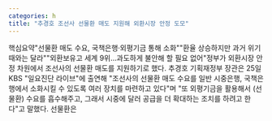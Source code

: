 ```yaml
---
categories: h
title: "추경호 조선사 선물환 매도 지원해 외환시장 안정 도모"
---
```

핵심요약"선물환 매도 수요, 국책은행·외평기금 통해 소화""환율 상승하지만 과거 위기 때와는 달라""외환보유고 세계 9위…과도하게 불안해 할 필요 없어"정부가 외환시장 안정 차원에서 조선사의 선물환 매도를 지원하기로 했다. 추경호 기획재정부 장관은 25일 KBS "일요진단 라이브"에 출연해 "조선사의 선물환 매도 수요를 일반 시중은행, 국책은행에서 소화시킬 수 있도록 여러 장치를 마련하고 있다"며 "또 외평기금을 활용해서 (선물환) 수요를 흡수해주고, 그래서 시중에 달러 공급을 더 확대하는 조치를 하려고 한다"고 말했다. 선물환은